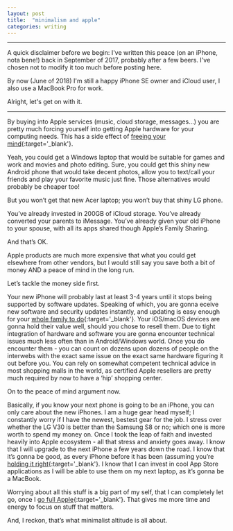 ```yaml
---
layout: post
title:	"minimalism and apple"
categories: writing
---
```


---

A quick disclaimer before we begin:
I've written this peace (on an iPhone, nota bene!) back in September of
2017, probably after a few beers.
I've chosen not to modify it too much before posting here.

By now (June of 2018) I'm still a happy iPhone SE owner and iCloud user,
I also use a MacBook Pro for work.

Alright, let's get on with it.

---

By buying into Apple services (music, cloud storage, messages...)
you are pretty much forcing yourself into getting Apple hardware for
your computing needs. This has a side effect of
[freeing your mind](https://media.giphy.com/media/wc0SKce7o5jvW/giphy.gif){:target='_blank'}.

Yeah, you could get a Windows laptop that would be suitable for games
and work and movies and photo editing. Sure, you could get this shiny
new Android phone that would take decent photos, allow you to text/call
your friends and play your favorite music just fine. Those alternatives
would probably be cheaper too!

But you won’t get that new Acer laptop; you won’t buy that shiny LG phone. 

You’ve already invested in 200GB of iCloud storage. You’ve already
converted your parents to iMessage. You’ve already given your old
iPhone to your spouse, with all its apps shared though Apple’s Family Sharing. 

And that’s OK.

Apple products are much more expensive that what you could get elsewhere
from other vendors, but I would still say you save both a bit of money
AND a peace of mind in the long run. 

Let’s tackle the money side first. 

Your new iPhone will probably last at least 3-4 years until it stops
being supported by software updates. Speaking of which, you are gonna 
eceive new software and security updates instantly, and updating is easy
enough for your
[whole family to do](https://developer.apple.com/support/app-store/){:target='_blank'}.
Your iOS/macOS devices are gonna hold their value well, should you chose
to resell them. Due to tight integration of hardware and software you
are gonna encounter technical issues much less often than in
Android/Windows world.
Once you do encounter them - you can count on dozens upon dozens of people
on the interwebs with the exact same issue on the exact same hardware
figuring it out before you. You can rely on somewhat competent technical
advice in most shopping malls in the world, as certified Apple resellers
are pretty much required by now to have a ‘hip’ shopping center.

On to the peace of mind argument now.

Basically, if you know your next phone is going to be an iPhone, you can
only care about the new iPhones. I am a huge gear head myself; I constantly
worry if I have the newest, bestest gear for the job. I stress over whether
the LG V30 is better than the Samsung S8 or no; which one is more worth
to spend my money on. Once I took the leap of faith and invested heavily
into Apple ecosystem - all that stress and anxiety goes away.
I know that I will upgrade to the next iPhone a few years down the road.
I know that it’s gonna be good, as every iPhone before it has been
(assuming you’re
[holding it right](https://en.wikipedia.org/wiki/IPhone_4#Antenna){:target='_blank'}.
I know that I can invest in cool App Store applications as I will be able
to use them on my next laptop, as it’s gonna be a MacBook.

Worrying about all this stuff is a big part of my self, that I can
completely let go, once I
[go full Apple](https://media.giphy.com/media/gWaKXZ1X8rHOM/giphy.gif){:target='_blank'}.
That gives me more time and energy to focus on stuff that matters.

And, I reckon, that’s what minimalist altitude is all about.
